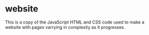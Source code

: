 # website
This is a copy of the JavaScript HTML and CSS code used to make a website with pages varrying in complexity as it progresses.
